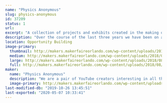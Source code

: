 ```yaml
---
name: "Physics Anonymous"
slug: physics-anonymous
id: 37209
status: 1
url: 
excerpt: "A collection of projects and exhibits created in the making of our science, machining, electronics, and generally-everything-goes YouTube channel"
description: "Over the course of the last three years we have been on an adventure to inspire others to make random, interesting and sometimes even useful things. During that journey we have build 3D printers, a Christmas tree made of lasers, high speed skateboards, propane powered pumpkins, taken ultra high resolution pictures of tiny insects, and even made Santa fly (with adorable kitten reindeer on the bridle). We are looking forward to bringing many of these projects, and maybe a special never before seen, made-just-for-Maker-Faire-Orlando project to share our stories, ideas, and enthusiasm for building things, creativity, and hands-on science."
location: Opportunity Building
image-primary:
  thumbnail: http://makers.makerfaireorlando.com/wp-content/uploads/2018/08/mikesanta2-150x150.jpg
  medium: http://makers.makerfaireorlando.com/wp-content/uploads/2018/08/mikesanta2-300x204.jpg
  large: http://makers.makerfaireorlando.com/wp-content/uploads/2018/08/mikesanta2.jpg
  full: http://makers.makerfaireorlando.com/wp-content/uploads/2018/08/mikesanta2.jpg
maker:
  name: "Physics Anonymous"
  description: "We are a pair of YouTube creators interesting in all things maker. We create useful (and often times completely useless) creations. We tend to leap way before we look, and are always entertained by the result. My brother and I both have art backgrounds, but have been heavily influenced by engineering thanks to our rocket scientist father. "
  image-primary: http://makers.makerfaireorlando.com/wp-content/uploads/2018/08/PA-Logo-01-1024x1024.png
last-modified-db: "2019-10-26 13:45:51"
last-exported: "2020-05-07 10:33:41"
---
```

